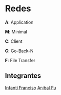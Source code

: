 # Redes

**A**: Application

**M**: Minimal

**C**: Client

**G**: Go-Back-N

**F**: File Transfer

## Integrantes

[Infanti Franciso](https://github.com/FranInfanti)
[Anibal Fu](https://github.com/anibalfu)
